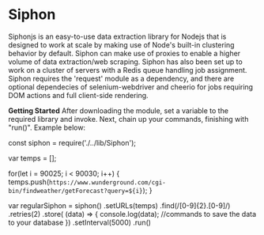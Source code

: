 # Siphon
Siphonjs is an easy-to-use data extraction library for Nodejs that is designed to work at scale by making use of Node's built-in clustering behavior by default. Siphon can make use of proxies to enable a higher volume of data extraction/web scraping. Siphon has also been set up to work on a cluster of servers with a Redis queue handling job assignment. Siphon requires the 'request' module as a dependency, and there are optional dependecies of selenium-webdriver and cheerio for jobs requiring DOM actions and full client-side rendering.


**Getting Started**
After downloading the module, set a variable to the required library and invoke. Next, chain up your commands, finishing with "run()". Example below:

const siphon = require('./../lib/Siphon');

var temps = [];

for(let i = 90025; i < 90030; i++) {
  temps.push(`https://www.wunderground.com/cgi-bin/findweather/getForecast?query=${i}`);
}

var regularSiphon = siphon()
.setURLs(temps)
.find(/[0-9]{2}\.[0-9]/)
.retries(2)
.store( (data) => {
  console.log(data);
  //commands to save the data to your database
})
.setInterval(5000)
.run()


